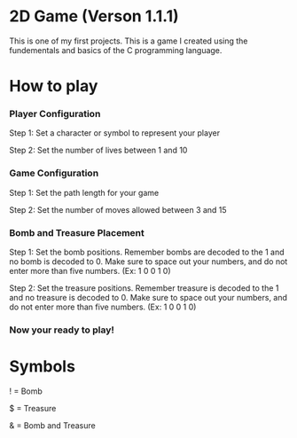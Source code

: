 # 2D Game (Verson 1.1.1)
This is one of my first projects. This is a game I created using the fundementals and basics of the C programming language.

# How to play

### Player Configuration
Step 1: Set a character or symbol to represent your player

Step 2: Set the number of lives between 1 and 10

### Game Configuration
Step 1: Set the path length for your game

Step 2: Set the number of moves allowed between 3 and 15

### Bomb and Treasure Placement
Step 1: Set the bomb positions. Remember bombs are decoded to the 1 and no bomb is decoded to 0. Make sure to space out your numbers, and do not enter more than five numbers. (Ex: 1 0 0 1 0)

Step 2: Set the treasure positions. Remember treasure is decoded to the 1 and no treasure is decoded to 0. Make sure to space out your numbers, and do not enter more than five numbers. (Ex: 1 0 0 1 0)

### Now your ready to play! 

# Symbols
! = Bomb

$ = Treasure

& = Bomb and Treasure
